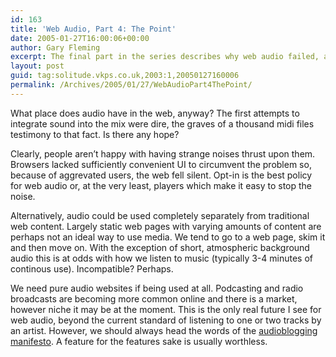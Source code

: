 ```yaml
---
id: 163
title: 'Web Audio, Part 4: The Point'
date: 2005-01-27T16:00:06+00:00
author: Gary Fleming
excerpt: The final part in the series describes why web audio failed, and how it might work.
layout: post
guid: tag:solitude.vkps.co.uk,2003:1,20050127160006
permalink: /Archives/2005/01/27/WebAudioPart4ThePoint/
---
```

What place does audio have in the web, anyway? The first attempts to integrate sound into the mix were dire, the graves of a thousand midi files testimony to that fact. Is there any hope?

Clearly, people aren&#8217;t happy with having strange noises thrust upon them. Browsers lacked sufficiently convenient UI to circumvent the problem so, because of aggrevated users, the web fell silent. Opt-in is the best policy for web audio or, at the very least, players which make it easy to stop the noise.

Alternatively, audio could be used completely separately from traditional web content. Largely static web pages with varying amounts of content are perhaps not an ideal way to use media. We tend to go to a web page, skim it and then move on. With the exception of short, atmospheric background audio this is at odds with how we listen to music (typically 3-4 minutes of continous use). Incompatible? Perhaps.

We need pure audio websites if being used at all. Podcasting and radio broadcasts are becoming more common online and there is a market, however niche it may be at the moment. This is the only real future I see for web audio, beyond the current standard of listening to one or two tracks by an artist. However, we should always head the words of the [audioblogging manifesto](http://www.idlewords.com/audio-manifesto.txt). A feature for the features sake is usually worthless.
